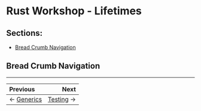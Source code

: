 # Rust Workshop - Lifetimes

## Sections:

* [Bread Crumb Navigation](#bread-crumb-navigation)

## Bread Crumb Navigation
_________________________

Previous | Next
:------- | ---:
← [Generics](./generics.md) | [Testing](./testing.md) →
